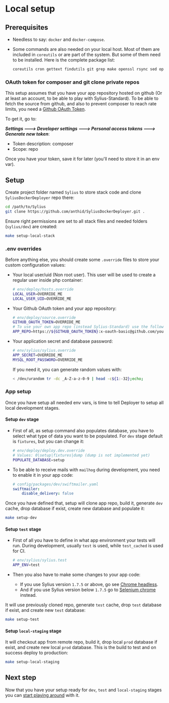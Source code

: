 # Local setup

## Prerequisites

* Needless to say: `docker` and `docker-compose`.
* Some commands are also needed on your local host. Most of them are included in `coreutils` or are part of the system. But some of them need to be installed. Here is the complete package list:

  ```bash
  coreutils cron gettext findutils git grep make openssl rsync sed openssh-client
  ```

### OAuth token for composer and git clone private repos

This setup assumes that you have your app repository hosted on github (Or at least an account, to be able to play with Sylius-Standard). To be able to fetch the source from github, and also to prevent composer to reach rate limits, you need a [Github OAuth Token](https://help.github.com/en/articles/creating-a-personal-access-token-for-the-command-line).

To get it, go to:

***Settings 🡒 Developer settings 🡒 Personal access tokens 🡒 Generate new token***:

* Token description: composer
* Scope: repo

Once you have your token, save it for later (you'll need to store it in an env var).

## Setup

Create project folder named `Sylius` to store stack code and clone `SyliusDockerDeployer` repo there:

```bash
cd /path/to/Sylius
git clone https://github.com/anthid/SyliusDockerDeployer.git .
```

Ensure right permissions are set to all stack files and needed folders (`sylius/dev`) are created:

```bash
make setup-local-stack
```

### .env overrides

Before anything else, you should create some `.override` files to store your custom configuration values:

* Your local user/uid (Non root user). This user will be used to create a regular user inside php container:

  ```bash
  # env/deploy/hosts.override
  LOCAL_USER=OVERRIDE_ME
  LOCAL_USER_UID=OVERRIDE_ME
  ```

* Your Github OAuth token and your app repository:

  ```bash
  # env/deploy/source.override
  GITHUB_OAUTH_TOKEN=OVERRIDE_ME
  # To use your own app repo (instead Sylius-Standard) use the following format:
  APP_REPO=https://${GITHUB_OAUTH_TOKEN}:x-oauth-basic@github.com/your/Repo.git
  ```

* Your application secret and database password:

  ```bash
  # env/sylius/sylius.override
  APP_SECRET=OVERRIDE_ME
  MYSQL_ROOT_PASSWORD=OVERRIDE_ME
  ```

  If you need it, you can generate random values with:

  ```bash
  < /dev/urandom tr -dc _A-Z-a-z-0-9 | head -c${1:-32};echo;
  ```

### App setup

Once you have setup all needed env vars, is time to tell Deployer to setup all local development stages.

#### Setup `dev` stage

* First of all, as setup command also populates database, you have to select what type of data you want to be populated. For `dev` stage default is `fixtures`, but you can change it:

  ```bash
  # env/deploy/deploy.dev.override
  # Values: 0|setup|fixtures|dump (dump is not implemented yet)
  POPULATE_DATABASE=setup
  ```

* To be able to receive mails with `mailhog` during development, you need to enable it in your app code:

  ```yaml
  # config/packages/dev/swiftmailer.yaml
  swiftmailer:
      disable_delivery: false
  ```

Once you have defined that, setup will clone app repo, build it, generate `dev` cache, drop database if exist, create new database and populate it:

```bash
make setup-dev
```

#### Setup `test` stage

* First of all you have to define in what app environment your tests will run. During development, usually `test` is used, while `test_cached` is used for CI.

    ```bash
    # env/sylius/sylius.test
    APP_ENV=test
    ```

* Then you also have to make some changes to your app code:

  * If you use Sylius version `1.7.5` or above, go see [Chrome headless](services/chrome-headless.md).
  * And if you use Sylius version below `1.7.5` go to [Selenium chrome](services/selenium-chrome.md) instead.

It will use previously cloned repo, generate `test` cache, drop `test` database if exist, and create new `test` database:

```bash
make setup-test
```

#### Setup `local-staging` stage

It will checkout app from remote repo, build it, drop local `prod` database if exist, and create new local `prod` database. This is the build to test and on success deploy to production:

```bash
make setup-local-staging
```

## Next step

Now that you have your setup ready for `dev`, `test` and `local-staging` stages you can [start playing around](workflow.md) with it.

